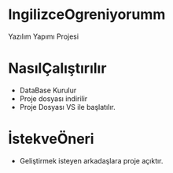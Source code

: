 # IngilizceOgreniyorumm
Yazılım Yapımı Projesi

# NasılÇalıştırılır
- DataBase Kurulur
- Proje dosyası indirilir
- Proje Dosyası VS ile başlatılır.
# İstekveÖneri
- Geliştirmek isteyen arkadaşlara proje açıktır.

